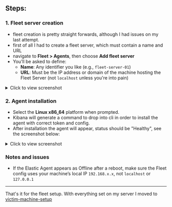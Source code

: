 ## Steps:
### 1. Fleet server creation
- fleet creation is pretty straight forwards, although I had issues on my last attempt.
- first of all I had to create a fleet server, which must contain a name and URL
- navigate to **Fleet > Agents**, then choose **Add fleet server**
- You’ll be asked to define:
  - **Name**: Any identifier you like (e.g., `fleet-server-01`)
  - **URL**: Must be the IP address or domain of the machine hosting the Fleet Server (not `localhost` unless you're into pain)
  
<details>
<summary>Click to view screenshot</summary>
<img width="664" height="896" alt="image" src="https://github.com/user-attachments/assets/7e9688b2-5a67-4c1b-8672-954f5901441d" />
</details>
    
### 2. Agent installation
- Select the **Linux x86_64** platform when prompted.
- Kibana will generate a command to drop into cli in order to install the agent with correct token and config.
- After installation the agent will appear, status should be "Healthy", see the screenshot below:
<details>
<summary>Click to view screenshot</summary>
<img width="1322" height="726" alt="Screenshot 2025-08-02 184557" src="https://github.com/user-attachments/assets/cab2785a-f111-4d74-b8b3-7bd2a9aa98ed" />
</details>

### Notes and issues
- If the Elastic Agent appears as Offline after a reboot, make sure the Fleet config uses your machine’s local IP `192.168.x.x`, not `localhost` or `127.0.0.1`
--- 
That's it for the fleet setup. With everything set on my server I moved to [victim-machine-setup](../victim-machine-setup/)
